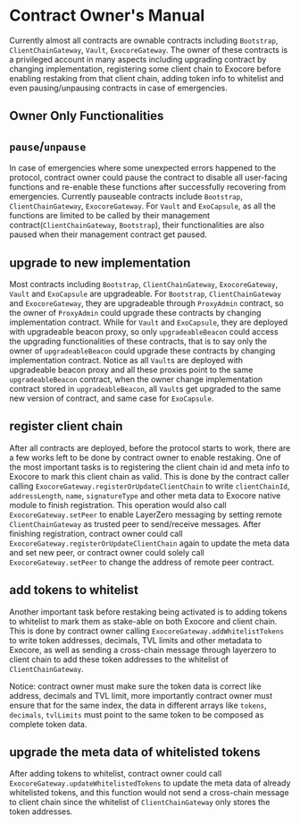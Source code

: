 # Contract Owner's Manual

Currently almost all contracts are ownable contracts including `Bootstrap`, `ClientChainGateway`, `Vault`, `ExocoreGateway`. The owner of these contracts is a privileged account in many aspects including upgrading contract by changing implementation, registering some client chain to Exocore before enabling restaking from that client chain, adding token info to whitelist and even pausing/unpausing contracts in case of emergencies.

## Owner Only Functionalities

## `pause`/`unpause`

In case of emergencies where some unexpected errors happened to the protocol, contract owner could pause the contract to disable all user-facing functions and re-enable these functions after successfully recovering from emergencies. Currently pauseable contracts include `Bootstrap`, `ClientChainGateway`, `ExocoreGateway`. For `Vault` and `ExoCapsule`, as all the functions are limited to be called by their management contract(`ClientChainGateway`, `Bootstrap`), their functionalities are also paused when their management contract get paused.

## upgrade to new implementation

Most contracts including `Bootstrap`, `ClientChainGateway`, `ExocoreGateway`, `Vault` and `ExoCapsule` are upgradeable. For `Bootstrap`, `ClientChainGateway` and `ExocoreGateway`, they are upgradeable through `ProxyAdmin` contract, so the owner of `ProxyAdmin` could upgrade these contracts by changing implementation contract.
While for `Vault` and `ExoCapsule`, they are deployed with upgradeable beacon proxy, so only `upgradeableBeacon` could access the upgrading functionalities of these contracts, that is to say only the owner of `upgradeableBeacon` could upgrade these contracts by changing implementation contract. Notice as all `Vault`s are deployed with upgradeable beacon proxy and all these proxies point to the same `upgradeableBeacon` contract, when the owner change implementation contract stored in `upgradeableBeacon`, all `Vault`s get upgraded to the same new version of contract, and same case for `ExoCapsule`.

## register client chain

After all contracts are deployed, before the protocol starts to work, there are a few works left to be done by contract owner to enable restaking. One of the most important tasks is to registering the client chain id and meta info to Exocore to mark this client chain as valid. This is done by the contract caller calling `ExocoreGateway.registerOrUpdateClientChain` to write `clientChainId`, `addressLength`, `name`, `signatureType` and other meta data to Exocore native module to finish registration. This operation would also call `ExocoreGateway.setPeer` to enable LayerZero messaging by setting remote `ClientChainGateway` as trusted peer to send/receive messages. After finishing registration, contract owner could call `ExocoreGateway.registerOrUpdateClientChain` again to update the meta data and set new peer, or contract owner could solely call `ExocoreGateway.setPeer` to change the address of remote peer contract.

## add tokens to whitelist

Another important task before restaking being activated is to adding tokens to whitelist to mark them as stake-able on both Exocore and client chain. This is done by contract owner calling `ExocoreGateway.addWhitelistTokens` to write token addresses, decimals, TVL limits and other metadata to Exocore, as well as sending a cross-chain message through layerzero to client chain to add these token addresses to the whitelist of `ClientChainGateway`. 

Notice: contract owner must make sure the token data is correct like address, decimals and TVL limit, more importantly contract owner must ensure that for the same index, the data in different arrays like `tokens`, `decimals`, `tvlLimits` must point to the same token to be composed as complete token data.

## upgrade the meta data of whitelisted tokens 

After adding tokens to whitelist, contract owner could call `ExocoreGateway.updateWhitelistedTokens` to update the meta data of already whitelisted tokens, and this function would not send a cross-chain message to client chain since the whitelist of `ClientChainGateway` only stores the token addresses.